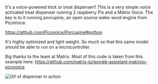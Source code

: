 It's a voice-powered trick or treat dispenser!!
This is a very simple voice activated treat dispenser running 2 raspberry Pis and a Matrix Voice. The key is to it running porcupine, an open source wake-word engine from PicoVoice:


https://github.com/Picovoice/Porcupine#python

It's highly optimized and light weight. So much so that this same model should be able to run on a microcontroller. 



Big thanks to the team at Matrix. Most of this code is taken from this example here:
https://github.com/matrix-io/google-assistant-matrixio-picovoice


![Gif of dispenser in action](e2e18ba7-75e4-43cc-80ac-684d3a8cce54.gif)




